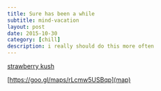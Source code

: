 ```yaml
---
title: Sure has been a while
subtitle: mind-vacation
layout: post
date: 2015-10-30
category: [chill]
description: i really should do this more often
---
```

[strawberry kush](http://cloud.bluetree.jp/public.php?service=files&t=53abf4435f49378e39fb781ffc556d50&download!)

[https://goo.gl/maps/rLcmw5USBqp](map)

